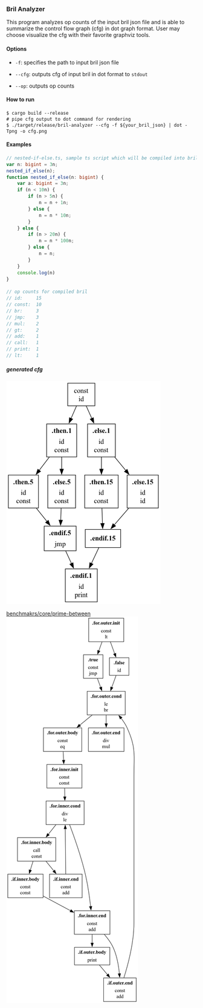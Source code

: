 ### Bril Analyzer

This program analyzes op counts of the input bril json file and is able to summarize the control flow graph (cfg) in dot graph format. User may choose visualize the cfg with their favorite graphviz tools.



#### Options

* `-f`: specifies the path to input bril json file

* `--cfg`: outputs cfg of input bril in dot format to `stdout`
* `--op`: outputs op counts 

#### How to run

```shell
$ cargo build --release
# pipe cfg output to dot command for rendering
$ ./target/release/bril-analyzer --cfg -f ${your_bril_json} | dot -Tpng -o cfg.png 
```

#### Examples

```typescript
// nested-if-else.ts, sample ts script which will be compiled into bril
var n: bigint = 3n;
nested_if_else(n);
function nested_if_else(n: bigint) {
    var a: bigint = 3n;
    if (n < 10n) {
        if (n > 5n) {
            n = n + 1n;
        } else {
            n = n * 10n;
        }
    } else {
        if (n > 20n) {
            n = n * 100n;
        } else {
            n = n;
        }
    }
    console.log(n)
}

// op counts for compiled bril
// id:     15
// const:  10
// br:     3
// jmp:    3
// mul:    2
// gt:     2
// add:    1
// call:   1
// print:  1
// lt:     1
```

##### generated cfg

![nested-if-else-cfg](examples/nested-if-else-cfg.png)

[benchmakrs/core/prime-between](https://github.com/sampsyo/bril/blob/main/benchmarks/core/primes-between.bril)
![benchmarks/core/prime-between-cfg](examples/primes-between-cfg.png)
